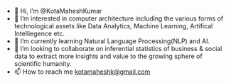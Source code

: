 - 👋 Hi, I’m @KotaMaheshKumar
- 👀 I’m interested in computer architecture including the various forms of technological assets like Data Analytics, Machine Learning, Artifical Intelliegence etc.
- 🌱 I’m currently learning Natural Language Processing(NLP) and AI. 
- 💞️ I’m looking to collaborate on inferential statistics of business & social data to extract more insights and value to the growing sphere of scientific humanity.
- 📫 How to reach me kotamaheshk@gmail.com 





<!---
KotaMaheshKumar/KotaMaheshKumar is a ✨ special ✨ repository because its `README.md` (this file) appears on your GitHub profile.
You can click the Preview link to take a look at your changes.
--->
